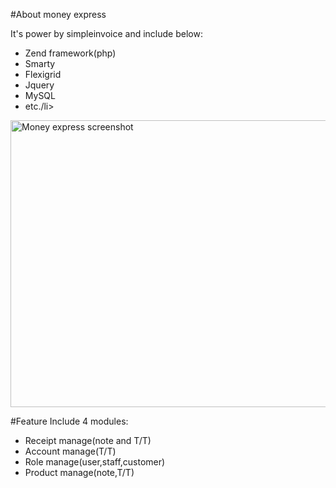 #About money express
<p>It's power by simpleinvoice and include below:</p>

<ul>
	<li>Zend framework(php)</li>
	<li>Smarty</li>
	<li>Flexigrid</li>
	<li>Jquery</li>
	<li>MySQL</li>
	<li>etc./li>
</ul>

<img src="https://github.com/jesonyang001/moneyexpress/blob/master/images/money_exchange_system.jpg" alt="Money express screenshot" style="width:960px;height:459px">

#Feature
Include 4 modules:
<ul>
	<li>Receipt manage(note and T/T)</li>
	<li>Account manage(T/T)</li>
	<li>Role manage(user,staff,customer)</li>
	<li>Product manage(note,T/T)</li>
</ul>
